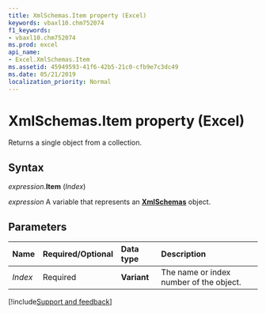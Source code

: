 ```yaml
---
title: XmlSchemas.Item property (Excel)
keywords: vbaxl10.chm752074
f1_keywords:
- vbaxl10.chm752074
ms.prod: excel
api_name:
- Excel.XmlSchemas.Item
ms.assetid: 45949593-41f6-42b5-21c0-cfb9e7c3dc49
ms.date: 05/21/2019
localization_priority: Normal
---
```



# XmlSchemas.Item property (Excel)

Returns a single object from a collection.


## Syntax

_expression_.**Item** (_Index_)

_expression_ A variable that represents an **[XmlSchemas](Excel.XmlSchemas.md)** object.


## Parameters

|Name|Required/Optional|Data type|Description|
|:-----|:-----|:-----|:-----|
| _Index_|Required| **Variant**|The name or index number of the object.|




[!include[Support and feedback](~/includes/feedback-boilerplate.md)]